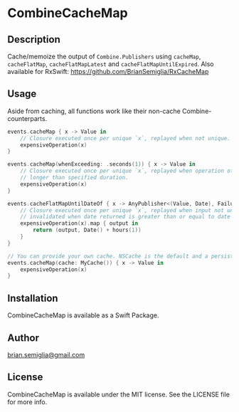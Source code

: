 # CombineCacheMap

## Description

Cache/memoize the output of `Combine.Publishers` using `cacheMap`, `cacheFlatMap`, `cacheFlatMapLatest` and `cacheFlatMapUntilExpired`. Also available for RxSwift: https://github.com/BrianSemiglia/RxCacheMap

## Usage

Aside from caching, all functions work like their non-cache Combine-counterparts.

```swift
events.cacheMap { x -> Value in
    // Closure executed once per unique `x`, replayed when not unique.
    expensiveOperation(x)
}

events.cacheMap(whenExceeding: .seconds(1)) { x -> Value in
    // Closure executed once per unique `x`, replayed when operation of unique value took 
    // longer than specified duration.
    expensiveOperation(x)
}

events.cacheFlatMapUntilDateOf { x -> AnyPublisher<(Value, Date), Failure> in
    // Closure executed once per unique `x`, replayed when input not unique. Cache 
    // invalidated when date returned is greater than or equal to date of map execution.
    expensiveOperation(x).map { output in 
        return (output, Date() + hours(1))
    }
}

// You can provide your own cache. NSCache is the default and a persistent one (.diskCache) is also available.
events.cacheMap(cache: MyCache()) { x -> Value in
    expensiveOperation(x)
}
```

## Installation

CombineCacheMap is available as a Swift Package.

## Author

brian.semiglia@gmail.com

## License

CombineCacheMap is available under the MIT license. See the LICENSE file for more info.
